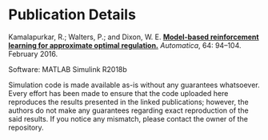 # Publication Details

Kamalapurkar, R.; Walters, P.; and Dixon, W. E. [**Model-based reinforcement learning for approximate optimal regulation.**](http://doi.org/10.1016/j.automatica.2015.10.039) *Automatica*, 64: 94–104. February 2016.

Software: MATLAB Simulink R2018b

Simulation code is made available as-is without any guarantees whatsoever. Every effort has been made to ensure that the code uploaded here reproduces the results presented in the linked publications; however, the authors do not make any guarantees regarding exact reproduction of the said results. If you notice any mismatch, please contact the owner of the repository.
